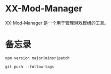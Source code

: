 # XX-Mod-Manager

XX-Mod-Manager 是一个用于管理游戏模组的工具。



# 备忘录

```
npm version major|minor|patch

git push --follow-tags
```